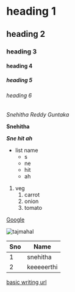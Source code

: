 # heading 1
## heading 2
### heading 3
#### heading 4
##### heading 5
###### heading 6
*Snehitha Reddy Guntaka*

**Snehitha**

***Sne hit ah***
* list name
  * s 
  * ne 
  * hit
  * ah
1. veg
   1. carrot
   2. onion
   3. tomato  
   
[Google](https://www.google.com)

![tajmahal](https://thumbs.dreamstime.com/b/taj-mahal-agra-india-morning-light-reflection-water-uttar-pradesh-108954918.jpg)

Sno| Name 
----|----
1|snehitha
2|keeeeerthi

[basic writing url](https://docs.github.com/en/github/writing-on-github/getting-started-with-writing-and-formatting-on-github/basic-writing-and-formatting-syntax)
